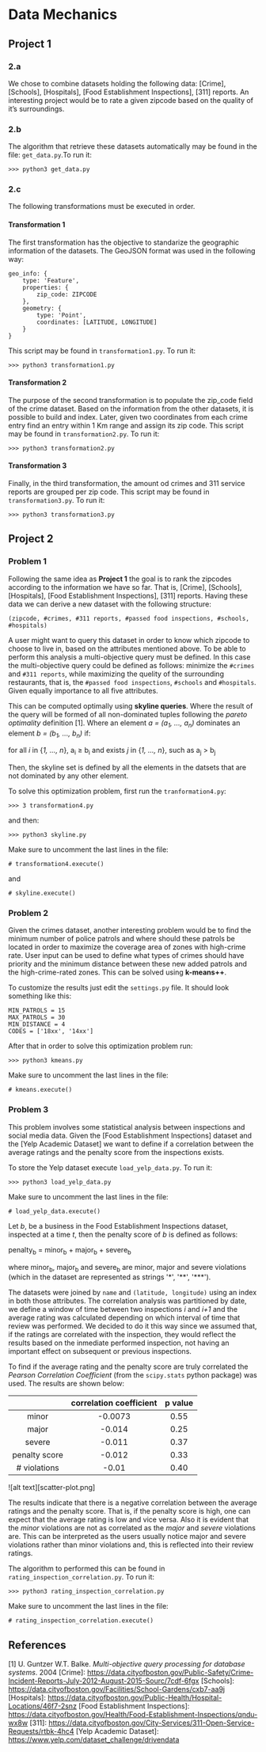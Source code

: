 # Data Mechanics

## Project 1

### 2.a

We chose to combine datasets holding the following data: [Crime], [Schools], [Hospitals], [Food Establishment Inspections], [311] reports. An interesting project would be to rate a given zipcode based on the quality of it’s surroundings. 

### 2.b

The algorithm that retrieve these datasets automatically may be found in the file: ```get_data.py```.To run it:
```
>>> python3 get_data.py
```

### 2.c

The following transformations must be executed in order.

#### Transformation 1

The first transformation has the objective to standarize the geographic information of the datasets. The GeoJSON format was used in the following way:
```
geo_info: {
    type: 'Feature',
    properties: {
        zip_code: ZIPCODE
    },
    geometry: {
        type: 'Point',
        coordinates: [LATITUDE, LONGITUDE]
    }
}
```
This script may be found in ```transformation1.py```. To run it:
```
>>> python3 transformation1.py
```

#### Transformation 2

The purpose of the second transformation is to populate the zip_code field of the crime dataset. Based on the information from the other datasets, it is possible to build and index. Later, given two coordinates from each crime entry find an entry within 1 Km range and assign its zip code. This script may be found in ```transformation2.py```. To run it:
```
>>> python3 transformation2.py
```

#### Transformation 3

Finally, in the third transformation, the amount od crimes and 311 service reports are grouped per zip code. This script may be found in ```transformation3.py```. To run it:
```
>>> python3 transformation3.py
```

## Project 2

### Problem 1

Following the same idea as **Project 1** the goal is to rank the zipcodes according to the information we have so far. That is, [Crime], [Schools], [Hospitals], [Food Establishment Inspections], [311] reports. Having these data we can derive a new dataset with the following structure:

```
(zipcode, #crimes, #311 reports, #passed food inspections, #schools, #hospitals)
```

A user might want to query this dataset in order to know which zipcode to choose to live in, based on the attributes mentioned above. To be able to perform this analysis a multi-objective query must be defined. In this case the multi-objective query could be defined as follows: minimize the ```#crimes``` and ```#311 reports```, while maximizing the quelity of the surrounding restaurants, that is, the ```#passed food inspections```, ```#schools``` and ```#hospitals```. Given equally importance to all five attributes.

This can be computed optimally using **skyline queries**. Where the result of the query will be formed of all non-dominated tuples following the *pareto optimality* definition [1]. Where an element *a = (a<sub>1</sub>, ..., a<sub>n</sub>)* dominates an element *b = (b<sub>1</sub>, ..., b<sub>n</sub>)* if:

for all *i* in {*1, ..., n*}, a<sub>i</sub> ≥ b<sub>i</sub> and exists *j* in {*1, ..., n*}, such as a<sub>j</sub> > b<sub>j</sub>

Then, the skyline set is defined by all the elements in the datsets that are not dominated by any other element.

To solve this optimization problem, first run the `tranformation4.py`:
```
>>> 3 transformation4.py
```
and then:
```
>>> python3 skyline.py
```

Make sure to uncomment the last lines in the file:
```
# transformation4.execute()
```
and
```
# skyline.execute()
```

### Problem 2

Given the crimes dataset, another interesting problem would be to find the minimum number of police patrols and where should these patrols be located in order to maximize the coverage area of zones with high-crime rate. User input can be used to define what types of crimes should have priority and the minimum distance between these new added patrols and the high-crime-rated zones. This can be solved using **k-means++**.

To customize the results just edit the `settings.py` file. It should look something like this:
```
MIN_PATROLS = 15
MAX_PATROLS = 30
MIN_DISTANCE = 4
CODES = ['18xx', '14xx']
```

After that in order to solve this optimization problem run:
```
>>> python3 kmeans.py
```
Make sure to uncomment the last lines in the file:
```
# kmeans.execute()
```

### Problem 3

This problem involves some statistical analysis between inspections and social media data. Given the [Food Establishment Inspections] dataset and the [Yelp Academic Dataset] we want to define if a correlation between the average ratings and the penalty score from the inspections exists.

To store the Yelp dataset execute ```load_yelp_data.py```. To run it:
```
>>> python3 load_yelp_data.py
```
Make sure to uncomment the last lines in the file:
```
# load_yelp_data.execute()
```

Let *b*, be a business in the Food Establishment Inspections dataset, inspected at a time *t*, then the penalty score of *b* is defined as follows:

penalty<sub>b</sub> = minor<sub>b</sub> + major<sub>b</sub> + severe<sub>b</sub>

where minor<sub>b</sub>, major<sub>b</sub> and severe<sub>b</sub> are minor, major and severe violations (which in the dataset are represented as strings '\*', '\*\*', '\*\*\*').

The datasets were joined by ```name``` and ```(latitude, longitude)``` using an index in both those attributes. The correlation analysis was partitioned by date, we define a window of time between two inspections *i* and *i+1* and the average rating was calculated depending on which interval of time that review was performed. We decided to do it this way since we assumed that, if the ratings are correlated with the inspection, they would reflect the results based on the inmediate performed inspection, not having an important effect on subsequent or previous inspections.

To find if the average rating and the penalty score are truly correlated the *Pearson Correlation Coefficient* (from the ```scipy.stats``` python package) was used. The results are shown below:

|               | correlation coefficient |       p value       |
|:-------------:|:-----------------------:|:-------------------:|
|     minor     |  -0.0073                |  0.55               |
|     major     |  -0.014                 |  0.25               |
|     severe    |  -0.011                 |  0.37               |
| penalty score |  -0.012                 |  0.33               |
|  # violations |  -0.01                  |  0.40               |

![alt text][scatter-plot.png]

The results indicate that there is a negative correlation between the average ratings and the penalty score. That is, if the penalty score is high, one can expect that the average rating is low and vice versa. Also it is evident that the *minor* violations are not as correlated as the *major* and *severe* violations are. This can be interpreted as the users usually notice major and severe violations rather than minor violations and, this is reflected into their review ratings.

The algorithm to performed this can be found in ```rating_inspection_correlation.py```. To run it:
```
>>> python3 rating_inspection_correlation.py
```
Make sure to uncomment the last lines in the file:
```
# rating_inspection_correlation.execute()
```

## References

[1] U. Guntzer W.T. Balke. *Multi-objective query processing for database systems*. 2004
[Crime]: <https://data.cityofboston.gov/Public-Safety/Crime-Incident-Reports-July-2012-August-2015-Sourc/7cdf-6fgx>
[Schools]: <https://data.cityofboston.gov/Facilities/School-Gardens/cxb7-aa9j>
[Hospitals]: <https://data.cityofboston.gov/Public-Health/Hospital-Locations/46f7-2snz>
[Food Establishment Inspections]: <https://data.cityofboston.gov/Health/Food-Establishment-Inspections/qndu-wx8w>
[311]: <https://data.cityofboston.gov/City-Services/311-Open-Service-Requests/rtbk-4hc4>
[Yelp Academic Dataset]: <https://www.yelp.com/dataset_challenge/drivendata>
